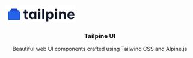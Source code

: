 <a href="https://github.com/fredoist/tailpineui">
  <img src=".github/media/logo.svg" alt="Tailpine UI" width="186" height="48">
</a>
<h3 align="center">Tailpine UI</h3>
<p align="center">
  Beautiful web UI components crafted using Tailwind CSS and Alpine.js
</p>

